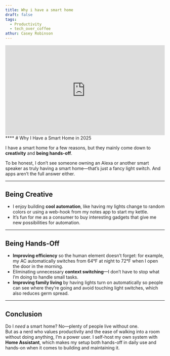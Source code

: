 ```yaml
---
title: Why i have a smart home
draft: false
tags:
  - Productivity
  - tech_over_coffee
athur: Casey Robinson
---
```

<div style="position:relative; padding-bottom:56.25%; height:0; overflow:hidden;">
  <iframe src="https://www.youtube.com/embed/VIDEO_ID"
      style="position:absolute; top:0; left:0; width:100%; height:100%; border:0;"
      allowfullscreen>
  </iframe>
</div>
****
# Why I Have a Smart Home in 2025

I have a smart home for a few reasons, but they mainly come down to **creativity** and **being hands-off**.

To be honest, I don’t see someone owning an Alexa or another smart speaker as truly having a smart home—that’s just a fancy light switch. And apps aren’t the full answer either.

---

## Being Creative
- I enjoy building **cool automation**, like having my lights change to random colors or using a web-hook from my notes app to start my kettle.
- It’s fun for me as a consumer to buy interesting gadgets that give me new possibilities for automation.

---

## Being Hands-Off
- **Improving efficiency** so the human element doesn’t forget: for example, my AC automatically switches from 64°F at night to 72°F when I open the door in the morning.
- Eliminating unnecessary **context switching**—I don’t have to stop what I’m doing to handle small tasks.
- **Improving family living** by having lights turn on automatically so people can see where they’re going and avoid touching light switches, which also reduces germ spread.

---

## Conclusion
Do I *need* a smart home? No—plenty of people live without one.  
But as a nerd who values productivity and the ease of walking into a room without doing anything, I’m a power user. I self-host my own system with **Home Assistant**, which makes my setup both hands-off in daily use and hands-on when it comes to building and maintaining it.
